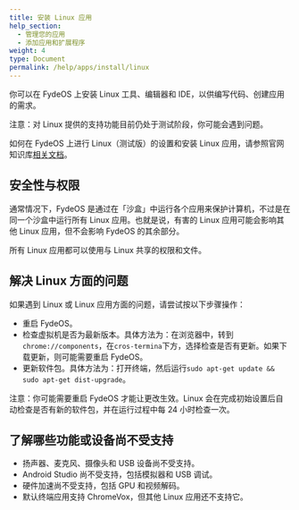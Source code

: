 ```yaml
---
title: 安装 Linux 应用
help_section:
  - 管理您的应用
  - 添加应用和扩展程序
weight: 4
type: Document
permalink: /help/apps/install/linux
---
```


你可以在 FydeOS 上安装 Linux 工具、编辑器和 IDE，以供编写代码、创建应用的需求。

注意：对 Linux 提供的支持功能目前仍处于测试阶段，你可能会遇到问题。

如何在 FydeOS 上进行 Linux（测试版）的设置和安装 Linux 应用，请参照官网知识库[相关文档](https://faq.fydeos.com/category/crostini/)。

## 安全性与权限

通常情况下，FydeOS 是通过在「沙盒」中运行各个应用来保护计算机，不过是在同一个沙盒中运行所有 Linux 应用。也就是说，有害的 Linux 应用可能会影响其他 Linux 应用，但不会影响 FydeOS 的其余部分。

所有 Linux 应用都可以使用与 Linux 共享的权限和文件。

## 解决 Linux 方面的问题

如果遇到 Linux 或 Linux 应用方面的问题，请尝试按以下步骤操作：

- 重启 FydeOS。
- 检查虚拟机是否为最新版本。具体方法为：在浏览器中，转到`chrome://components`，在`cros-termina`下方，选择检查是否有更新。如果下载更新，则可能需要重启 FydeOS。
- 更新软件包。具体方法为：打开终端，然后运行`sudo apt-get update && sudo apt-get dist-upgrade`。

注意：你可能需要重启 FydeOS 才能让更改生效。Linux 会在完成初始设置后自动检查是否有新的软件包，并在运行过程中每 24 小时检查一次。

## 了解哪些功能或设备尚不受支持

- 扬声器、麦克风、摄像头和 USB 设备尚不受支持。
- Android Studio 尚不受支持，包括模拟器和 USB 调试。
- 硬件加速尚不受支持，包括 GPU 和视频解码。
- 默认终端应用支持 ChromeVox，但其他 Linux 应用还不支持它。








